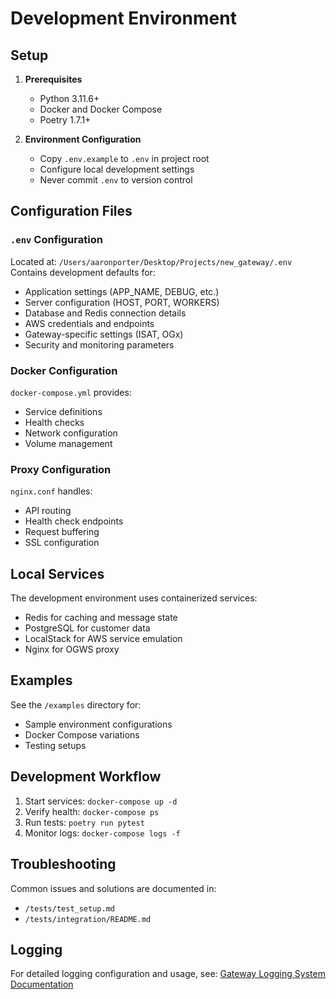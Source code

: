 # Development Environment

## Setup
1. **Prerequisites**
   - Python 3.11.6+
   - Docker and Docker Compose
   - Poetry 1.7.1+

2. **Environment Configuration**
   - Copy `.env.example` to `.env` in project root
   - Configure local development settings
   - Never commit `.env` to version control

## Configuration Files
### `.env` Configuration
Located at: `/Users/aaronporter/Desktop/Projects/new_gateway/.env`
Contains development defaults for:
- Application settings (APP_NAME, DEBUG, etc.)
- Server configuration (HOST, PORT, WORKERS)
- Database and Redis connection details
- AWS credentials and endpoints
- Gateway-specific settings (ISAT, OGx)
- Security and monitoring parameters

### Docker Configuration
`docker-compose.yml` provides:
- Service definitions
- Health checks
- Network configuration
- Volume management

### Proxy Configuration
`nginx.conf` handles:
- API routing
- Health check endpoints
- Request buffering
- SSL configuration

## Local Services
The development environment uses containerized services:
- Redis for caching and message state
- PostgreSQL for customer data
- LocalStack for AWS service emulation
- Nginx for OGWS proxy

## Examples
See the `/examples` directory for:
- Sample environment configurations
- Docker Compose variations
- Testing setups

## Development Workflow
1. Start services: `docker-compose up -d`
2. Verify health: `docker-compose ps`
3. Run tests: `poetry run pytest`
4. Monitor logs: `docker-compose logs -f`

## Troubleshooting
Common issues and solutions are documented in:
- `/tests/test_setup.md`
- `/tests/integration/README.md`

## Logging
For detailed logging configuration and usage, see:
[Gateway Logging System Documentation](../logging/README.md) 